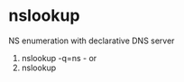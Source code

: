 # nslookup
NS enumeration with declarative DNS server
1. nslookup -q=ns <domain>  - <DNS server>
or
2. nslookup
